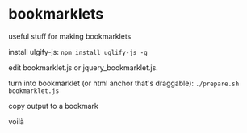 # bookmarklets
useful stuff for making bookmarklets

install ulgify-js:
`npm install uglify-js -g`

edit bookmarklet.js or jquery_bookmarklet.js.

turn into bookmarklet (or html anchor that's draggable):
`./prepare.sh bookmarklet.js`

copy output to a bookmark

voilà
